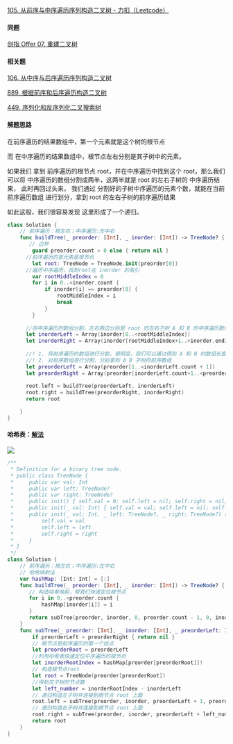 [105\. 从前序与中序遍历序列构造二叉树 \- 力扣（Leetcode）](https://leetcode.cn/problems/construct-binary-tree-from-preorder-and-inorder-traversal/solutions/?languageTags=swift)



#### 同题

[剑指 Offer 07. 重建二叉树](https://leetcode-cn.com/problems/zhong-jian-er-cha-shu-lcof/solution/jian-zhi-offer-07-zhong-jian-er-cha-shu-8vx1p/)



#### 相关题

[106. 从中序与后序遍历序列构造二叉树](https://leetcode.cn/problems/construct-binary-tree-from-inorder-and-postorder-traversal/solution/106-cong-zhong-xu-yu-hou-xu-bian-li-xu-l-vr34/)

[889. 根据前序和后序遍历构造二叉树](https://leetcode-cn.com/problems/construct-binary-tree-from-preorder-and-postorder-traversal/solution/889-gen-ju-qian-xu-he-hou-xu-bian-li-gou-58ah/)

[449. 序列化和反序列化二叉搜索树](https://leetcode.cn/problems/serialize-and-deserialize-bst/solution/449-xu-lie-hua-he-fan-xu-lie-hua-er-cha-9vh8g/)



#### 解题思路

在前序遍历的结果数组中，第一个元素就是这个树的根节点

而 在中序遍历的结果数组中，根节点左右分别是其子树中的元素。

如果我们 拿到 前序遍历的根节点 root，并在中序遍历中找到这个 root，那么我们可以将 中序遍历的数组分割成两半，这两半就是 root 的左右子树的 中序遍历结果， 此时再回过头来， 我们通过 分割好的子树中序遍历的元素个数，就能在当前 前序遍历数组 进行划分，拿到 root 的左右子树的前序遍历结果

如此这般，我们很容易发现 这里形成了一个递归。



```swift
class Solution {
    // 前序遍历：根左右；中序遍历:左中右
    func buildTree(_ preorder: [Int], _ inorder: [Int]) -> TreeNode? {
       // 边界
        guard preorder.count > 0 else { return nil }
      //前序遍历的首元素是根节点
        let root: TreeNode = TreeNode.init(preorder[0])
      //遍历中序遍历，找到root在 inorder 的索引
        var rootMiddleIndex = 0
        for i in 0..<inorder.count {
            if inorder[i] == preorder[0] { 
                rootMiddleIndex = i
                break
            }
        }
    
      //将中序遍历的数组分割，左右两边分别是 root 的左右子树 A 和 B 的中序遍历数组
      let inorderLeft = Array(inorder[0..<rootMiddleIndex])
      let inorderRight = Array(inorder[rootMiddleIndex+1..<inorder.endIndex])
    
      //! 1. 将前序遍历的数组进行分割，很明显，我们可以通过得到 A 和 B 的数组长度，
      //! 2. 对前序数组进行分割，分别拿到 A B 子树的前序数组
      let preorderLeft = Array(preorder[1..<inorderLeft.count + 1])
      let preorderRight = Array(preorder[inorderLeft.count+1..<preorder.endIndex])
    
      root.left = buildTree(preorderLeft, inorderLeft)
      root.right = buildTree(preorderRight, inorderRight)
      return root

    }
}
```



#### 哈希表：[解法](https://leetcode.cn/problems/construct-binary-tree-from-preorder-and-inorder-traversal/solutions/645826/105-cong-qian-xu-yu-zhong-xu-bian-li-xu-7te45/?languageTags=swift)

![](https://tva1.sinaimg.cn/large/008vxvgGgy1h838gpigczj31dg0aqwfd.jpg)



```swift
/**
 * Definition for a binary tree node.
 * public class TreeNode {
 *     public var val: Int
 *     public var left: TreeNode?
 *     public var right: TreeNode?
 *     public init() { self.val = 0; self.left = nil; self.right = nil; }
 *     public init(_ val: Int) { self.val = val; self.left = nil; self.right = nil; }
 *     public init(_ val: Int, _ left: TreeNode?, _ right: TreeNode?) {
 *         self.val = val
 *         self.left = left
 *         self.right = right
 *     }
 * }
 */
class Solution {
    // 前序遍历：根左右；中序遍历:左中右
    // 哈希映射法
    var hashMap: [Int: Int] = [:]
    func buildTree(_ preorder: [Int], _ inorder: [Int]) -> TreeNode? {
       // 构造哈希映射，帮我们快速定位根节点
       for i in 0..<preorder.count {
           hashMap[inorder[i]] = i
       }
       return subTree(preorder, inorder, 0, preorder.count - 1, 0, inorder.count - 1)
    }
    func subTree(_ preorder: [Int], _ inorder: [Int], _ preorderLeft: Int, _ preorderRight: Int, _ inorderLeft: Int,_ inorderRight: Int) -> TreeNode? {
        if preorderLeft > preorderRight { return nil }
        // 根节点是前序遍历的第一个结点
        let preorderRoot = preorderLeft
        //利用哈希表快速定位中序遍历的根节点
        let inorderRootIndex = hashMap[preorder[preorderRoot]]!
        // 构造根节点root
        let root = TreeNode(preorder[preorderRoot])
        //得到左子树的节点数
        let left_number = inorderRootIndex - inorderLeft 
        // 递归构造左子树并连接到根节点 root 上面
        root.left = subTree(preorder, inorder, preorderLeft + 1, preorderLeft + left_number, inorderLeft, inorderRootIndex - 1)
        // 递归构造右子树并连接到根节点 root 上面
        root.right = subTree(preorder, inorder, preorderLeft + left_number + 1, preorderRight, inorderRootIndex + 1, inorderRight)
        return root
    }
}
```

